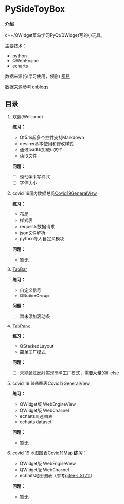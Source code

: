 # PySideToyBox

#### 介绍
c++/QWidget菜鸟学习PyQt/QWidget写的小玩具。

主要技术：

+ python
+ QWebEngine
+ echarts

数据来源(仅学习使用，侵删)
[网易](http://c.m.163.com/ug/api/wuhan/app/data/list-total)

数据来源参考
[cnblogs](https://www.cnblogs.com/kingboy2008/p/14277084.html)

## 目录

1. 欢迎(Welcome)

    **练习：**
    + Qt5.14起多个控件支持Markdown
    + desiner基本使用和修改样式
    + 通过loadUi加载ui文件
    + 读取文件


    **问题：**
    - [ ] 滚动条未写样式
    - [ ] 字体太小

2. covid 19国内数据总览[Covid19GeneralView](Covid19GeneralView/README.md) 

    **练习：**

    + 布局
    + 样式表
    + requests数据请求
    + json文件解析
    + python导入自定义模块

    **问题：**
    + 暂无

3. [TabBar](TabBar/README.md) 

    **练习：**
    + 自定义信号
    + QButtonGroup
    
    **问题：**
    - [ ] 暂未添加滚动条

4. [TabPane](TabPane/README.md) 

    **练习：**
    + QStackedLayout
    + 简单工厂模式
    
    **问题：**
    - [ ] 未能通过反射实现简单工厂模式，需要大量的if-else

5. covid 19 普通图表[Covid19GeneralView](Covid19Charts/README.md)

    **练习：**
    + QWidget版 WebEngineView
    + QWidget版 WebChannel
    + echarts普通图表
    + echarts dataset

    **问题：**
    + 暂无

6. covid 19 地图图表[Covid19Map](Covid19Map/README.md)
    **练习：**
    + QWidget版 WebEngineView
    + QWidget版 WebChannel
    + echarts地图图表（参考[gitee-LS1211]("https://gitee.com/LS1211/map-echarts")）

    **问题：**
    + 暂无
